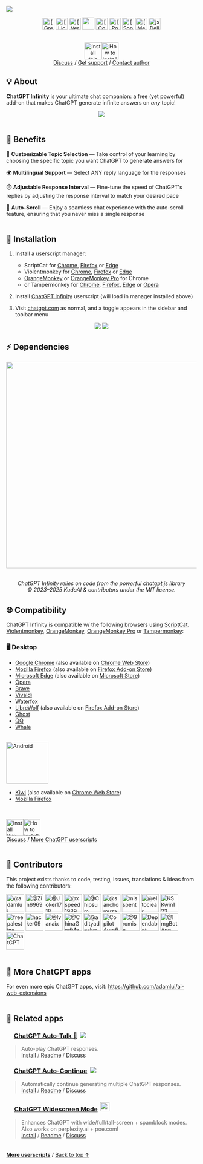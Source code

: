<a id="top"></a>

<a href="https://gm.chatgptinfinity.com"><img src="https://cdn.jsdelivr.net/gh/adamlui/chatgpt-infinity/chrome/media/images/tiles/marquee-promo-tile-1400x560.png"></a>

<div align="center">

<a href="https://gm.chatgptinfinity.com">
    <img alt="[Greasy Fork]" height=31 src="https://img.shields.io/greasyfork/dt/465051?label=Users&logo=weightsandbiases&logoColor=white&labelColor=464646&color=blue&style=for-the-badge"></img></a>
<a href="../LICENSE.md">
    <img alt="[License: MIT]" height=31 src="https://img.shields.io/badge/License-MIT-orange.svg?logo=internetarchive&logoColor=white&labelColor=464646&style=for-the-badge"></img></a>
<a href="https://gm.chatgptinfinity.com/versions">
    <img height=31 alt="[Versions]" src="https://img.shields.io/greasyfork/v/465051?label=Latest+Release&logo=surveymonkey&logoColor=white&labelColor=464646&color=1e971e&style=for-the-badge"></a>
<a href="https://github.com/adamlui/chatgpt-infinity/blob/main/greasemonkey/chatgpt-infinity.user.js">
    <img height=32 src="https://img.shields.io/github/size/adamlui/chatgpt-infinity/greasemonkey/chatgpt-infinity.user.js?label=Filesize&logo=databricks&logoColor=white&labelColor=464646&color=ff69b4&style=for-the-badge"></img></a>
<a href="https://www.codefactor.io/repository/github/adamlui/chatgpt-infinity">
    <img alt="[CodeFactor grade]" height=31 src="https://img.shields.io/codefactor/grade/github/adamlui/chatgpt-infinity?label=Code+Quality&logo=codefactor&logoColor=white&labelColor=464646&color=b5fc7b&style=for-the-badge"></img></a>
<a href="https://github.com/KudoAI/chatgpt.js?utm_source=chatgpt_infinity&utm_content=github_shield">
    <img alt="[Powered by chatgpt.js]" height=31 src="https://img.shields.io/badge/Powered_by-chatgpt.js-black?logo=gamejolt&logoColor=white&labelColor=464646&style=for-the-badge"></img></a>
<a href="https://sonarcloud.io/component_measures?metric=new_vulnerabilities&id=adamlui_chatgpt-infinity">
    <img alt="[SonarCloud vulnerabiliities]" height=31 src="https://img.shields.io/badge/dynamic/json?url=https%3A%2F%2Fsonarcloud.io%2Fapi%2Fmeasures%2Fcomponent%3Fcomponent%3Dadamlui_chatgpt-infinity%26metricKeys%3Dvulnerabilities&query=%24.component.measures.0.value&style=for-the-badge&logo=sonarcloud&logoColor=white&labelColor=464646&label=Vulnerabilities&color=gold"></img></a>
<a href="https://github.com/awesome-scripts/awesome-userscripts#chatgpt">
    <img alt="[Mentioned in Awesome]" height=31 src="https://img.shields.io/badge/Mentioned_in-Awesome-cb48dc?logo=awesomelists&logoColor=white&labelColor=464646&style=for-the-badge"></img></a>
<a href="https://www.jsdelivr.com/package/gh/adamlui/chatgpt-infinity?tab=stats">
    <img alt="jsDelivr stats" height=31 src="https://img.shields.io/jsdelivr/gh/hm/adamlui/chatgpt-infinity?style=for-the-badge&logo=jsdelivr&logoColor=white&label=jsDelivr%20Requests&labelColor=464646&color=2bbbd8"></img></a>
<br><br>

<a href="https://gm.chatgptinfinity.com"><img height=45 alt="Install this script" src="https://assets.chatgptinfinity.com/images/buttons/greasy-fork/install-button.svg"></a><a href="#installation"><img height=45 alt="How to install" title="How to install" src="https://assets.chatgptinfinity.com/images/buttons/greasy-fork/help-button.svg"></a>
<br>
[Discuss](https://github.com/adamlui/chatgpt-infinity/discussions) / 
[Get support](https://support.chatgptinfinity.com) / 
[Contact author](https://github.com/adamlui)

</div>

## 💡 About

**ChatGPT Infinity** is your ultimate chat companion: a free (yet powerful) add-on that makes ChatGPT generate infinite answers on *any* topic!

<div align="center">

<img src="https://assets.chatgptinfinity.com/images/screenshots/infinity-mode-on-ss-zoomed-out.png">

</div>

<br>

## 💊 Benefits

🧠 **Customizable Topic Selection** — Take control of your learning by choosing the specific topic you want ChatGPT to generate answers for

🌍 **Multilingual Support** — Select ANY reply language for the responses

⏱️ **Adjustable Response Interval** — Fine-tune the speed of ChatGPT's replies by adjusting the response interval to match your desired pace

📜 **Auto-Scroll** — Enjoy a seamless chat experience with the auto-scroll feature, ensuring that you never miss a single response
<br><br>

## 🚀 Installation

1. Install a userscript manager:
    - ScriptCat for [Chrome](https://chromewebstore.google.com/detail/scriptcat/ndcooeababalnlpkfedmmbbbgkljhpjf), [Firefox](https://addons.mozilla.org/firefox/addon/scriptcat/) or [Edge](https://microsoftedge.microsoft.com/addons/detail/scriptcat/liilgpjgabokdklappibcjfablkpcekh)
    - Violentmonkey for [Chrome](https://chromewebstore.google.com/detail/violentmonkey/jinjaccalgkegednnccohejagnlnfdag), [Firefox](https://addons.mozilla.org/firefox/addon/violentmonkey/) or [Edge](https://microsoftedge.microsoft.com/addons/detail/eeagobfjdenkkddmbclomhiblgggliao)
    - [OrangeMonkey](https://chromewebstore.google.com/detail/orangemonkey/ekmeppjgajofkpiofbebgcbohbmfldaf) or [OrangeMonkey Pro](https://chromewebstore.google.com/detail/orangemonkey-pro/ggdmdoodcfamjggeigifpjfnnjfbland) for Chrome
    - or Tampermonkey for [Chrome](https://chromewebstore.google.com/detail/tampermonkey/dhdgffkkebhmkfjojejmpbldmpobfkfo), [Firefox](https://addons.mozilla.org/firefox/addon/tampermonkey/), [Edge](https://microsoftedge.microsoft.com/addons/detail/tampermonkey/iikmkjmpaadaobahmlepeloendndfphd) or [Opera](https://addons.opera.com/extensions/details/tampermonkey-beta/)

2. Install [ChatGPT Infinity](https://gm.chatgptinfinity.com) userscript (will load in manager installed above)

3. Visit [chatgpt.com](https://chatgpt.com) as normal, and a toggle appears in the sidebar and toolbar menu

<div align="center">

<img src="https://assets.chatgptinfinity.com/images/screenshots/sidebar-toggle-on-w-cursor.png">
<img src="https://assets.chatgptinfinity.com/images/screenshots/infinity-mode-tm-menu.png">

</div>

## ⚡ Dependencies

<h6>
<div align="center">

<a href="https://chatgpt.js.org">
    <picture>
        <source type="image/png" media="(prefers-color-scheme: dark)" srcset="https://assets.chatgptjs.org/images/logos/chatgpt.js/with-reflection/darkmode.png">
        <img width=546 src="https://assets.chatgptjs.org/images/logos/chatgpt.js/with-reflection/lightmode.png">
    </picture>
</a>
<br><br>

ChatGPT Infinity relies on code from the powerful [chatgpt.js](https://github.com/KudoAI/chatgpt.js) library
<br>© 2023–2025 KudoAI & contributors under the MIT license.

</div>
</h6>

## 🌐 Compatibility 

ChatGPT Infinity is compatible w/ the following browsers using [ScriptCat](https://docs.scriptcat.org), [Violentmonkey](https://violentmonkey.github.io), [OrangeMonkey](https://chromewebstore.google.com/detail/orangemonkey/ekmeppjgajofkpiofbebgcbohbmfldaf), [OrangeMonkey Pro](https://chromewebstore.google.com/detail/orangemonkey-pro/ggdmdoodcfamjggeigifpjfnnjfbland) or [Tampermonkey](https://www.tampermonkey.net):

### 🖥️ Desktop

- [Google Chrome](https://www.chrome.com) (also available on [Chrome Web Store](https://chrome.chatgptinfinity.com/?source=github&medium=readme&content=platform-link))
- [Mozilla Firefox](https://www.firefox.com) (also available on [Firefox Add-on Store](https://ff.chatgptinfinity.com/?source=github&medium=readme&content=platform-link))
- [Microsoft Edge](https://www.microsoft.com/edge) (also available on [Microsoft Store](https://microsoftedge.microsoft.com/addons/detail/chatgpt-infinity/jgonecnbmehicpdpjkdekamhmlebfagb))
- [Opera](https://www.opera.com)
- [Brave](https://brave.com)
- [Vivaldi](https://vivaldi.com)
- [Waterfox](https://www.waterfox.net)
- [LibreWolf](https://librewolf.net) (also available on [Firefox Add-on Store](https://ff.chatgptinfinity.com/?source=github&medium=readme&content=platform-link))
- [Ghost](https://ghostbrowser.com)
- [QQ](https://browser.qq.com)
- [Whale](https://whale.naver.com)

<br><picture><source type="image/png" media="(prefers-color-scheme: dark)" srcset="https://assets.chatgptinfinity.com/images/logos/platforms/android/head-plus-word/white/logo150x24.png"><img alt="Android" width=111 src="https://assets.chatgptinfinity.com/images/logos/platforms/android/head-plus-word/green-head-black-word/logo150x24.png"></picture><br>

- [Kiwi](https://kiwibrowser.com) (also available on [Chrome Web Store](https://chrome.chatgptinfinity.com/?source=github&medium=readme&content=platform-link))
- [Mozilla Firefox](https://www.mozilla.org/firefox/browsers/mobile/android/)

<br>

<a href="https://gm.chatgptinfinity.com"><img height=45 alt="Install this script" src="https://assets.chatgptinfinity.com/images/buttons/greasy-fork/install-button.svg"></a><a href="#installation"><img height=45 alt="How to install" title="How to install" src="https://assets.chatgptinfinity.com/images/buttons/greasy-fork/help-button.svg"></a>
<br>
[Discuss](https://github.com/adamlui/chatgpt-infinity/discussions) / 
[More ChatGPT userscripts](https://github.com/adamlui/userscripts/tree/master/chatgpt)
<br><br>

## 🧠 Contributors

This project exists thanks to code, testing, issues, translations & ideas from the following contributors:

<a href="https://github.com/adamlui"><img width=47 title="@adamlui" src="https://avatars.githubusercontent.com/u/10906554?first-contrib=2023.04.28"></img></a>
<a href="https://github.com/Zin6969"><img width=47 title="@Zin6969" src="https://avatars.githubusercontent.com/u/131989355?first-contrib=2023.04.30-doc-translations"></img></a>
<a href="https://github.com/Joker1718"><img width=47 title="@Joker1718" src="https://avatars.githubusercontent.com/u/82336164?first-contrib=2023.11.18-first-button-bug-report"></img></a>
<a href="https://github.com/xspeed1989"><img width=47 title="@xspeed1989" src="https://avatars.githubusercontent.com/u/5162926?first-contrib=2023.11.27-ui-change-report"></img></a>
<a href="https://github.com/Chipsum"><img width=47 title="@Chipsum" src="https://avatars.githubusercontent.com/u/37517008?first-contrib=2023.12.05-first-button-bug-report"></img></a>
<a href="https://github.com/sanchomuzax"><img width=47 title="@sanchomuzax" src="https://avatars.githubusercontent.com/u/2911588?first-contrib=2023.2.26-truncate-toggle-label-idea"></img></a>
<a href="https://greasyfork.org/users/1000404-misspent"><picture><source type="image/png" media="(prefers-color-scheme: dark)" srcset="https://assets.chatgptinfinity.com/images/icons/web-stores/greasy-fork/white/icon50.png"><img width=47 src="https://assets.chatgptinfinity.com/images/icons/web-stores/greasy-fork/black/icon50.png?first-contrib=2023.7.29-share-box-popup-bug-alert" title="misspent"></picture></a>
<a href="https://github.com/eltociear"><img width=47 title="@eltociear" src="https://avatars.githubusercontent.com/u/22633385?first-contrib=2024.6.22-add-japanese-readme"></img></a>
<a href="https://greasyfork.org/users/936309-kskwin123"><picture><source type="image/png" media="(prefers-color-scheme: dark)" srcset="https://assets.chatgptinfinity.com/images/icons/web-stores/greasy-fork/white/icon50.png"><img width=47 src="https://assets.chatgptinfinity.com/images/icons/web-stores/greasy-fork/black/icon50.png?first-contrib=2024.6.4-auto-start-feature-request" title="KSKwin123"></picture></a>
<a href="#"><img width=47 title="free palestine" src="https://lh3.googleusercontent.com/a/ACg8ocKGoXwUzABUkuXPI3tc-sMOrziK_6dyr1M7sPYOF54zfZcDFA=s50-w50-h50?first-contrib=2024.6.25-custom-gpt-support-request"></img></a>
<a href="https://greasyfork.org/users/670188-hacker09"><picture><source type="image/png" media="(prefers-color-scheme: dark)" srcset="https://assets.chatgptinfinity.com/images/icons/web-stores/greasy-fork/white/icon50.png"><img width=47 src="https://assets.chatgptinfinity.com/images/icons/web-stores/greasy-fork/black/icon50.png?first-contrib=2024.6.27-portuguese-translation-corrections" title="hacker09"></picture></a>
<a href="https://github.com/Ivanaix"><img width=47 title="@Ivanaix" src="https://avatars.githubusercontent.com/u/175084540?first-contrib=2024.9.2-chat-reset-bug-alert"></img></a>
<a href="https://github.com/ChinaGodMan"><img width=47 title="@ChinaGodMan" src="https://avatars.githubusercontent.com/u/96548841?first-contrib=2024.9.7-improved-chinese-msgs"></img></a>
<a href="https://github.com/adityadeshmukh10"><img width=47 title="@adityadeshmukh10" src="https://avatars.githubusercontent.com/u/110899566?first-contrib=2024.10.15-doc-typo-fix"></img></a>
<a href="#"><img width=47 title="Copilot Autofix" src="https://github.githubassets.com/favicons/favicon.svg?first-contrib=2024.12.9-cmd-injection-autofix"></a>
<a href="https://github.com/9romise"><img width=47 title="@9romise" src="https://avatars.githubusercontent.com/u/38204901?first-contrib=2024.12.13-revealed-unneeded-semicolons"></img></a>
<a href="https://github.com/dependabot"><img width=47 title="Dependabot" src="https://avatars.githubusercontent.com/in/29110"></img></a>
<a href="https://github.com/ImgBotApp"><img width=47 title="@ImgBotApp" src="https://avatars.githubusercontent.com/u/31427850"></img></a>
<a href="https://chatgpt.com"><picture><source type="image/png" media="(prefers-color-scheme: dark)" srcset="https://assets.chatgptinfinity.com/images/icons/platforms/chatgpt/black-on-white/icon50.png"><img width=47 title="ChatGPT" src="https://assets.chatgptinfinity.com/images/icons/platforms/chatgpt/white-on-gray/icon50.png" title="ChatGPT"></picture></a>
<br><br>

## 🤖 More ChatGPT apps

For even more epic ChatGPT apps, visit: https://github.com/adamlui/ai-web-extensions
<br><br>

## 📜 Related apps

### <picture><source type="image/png" media="(prefers-color-scheme: dark)" srcset="https://assets.chatgptautotalk.com/images/icons/openai/white/icon16.png"><img width=16 src="https://assets.chatgptautotalk.com/images/icons/openai/black/icon16.png"></picture> [ChatGPT Auto-Talk 📣](https://github.com/adamlui/chatgpt-auto-talk) &nbsp;<a href="https://github.com/awesome-scripts/awesome-userscripts#chatgpt"><img src="https://assets.chatgptautotalk.com/images/badges/awesome/badge.svg"></a>

> Auto-play ChatGPT responses.
<br>[Install](https://github.com/adamlui/chatgpt-auto-talk/#-installation) /
[Readme](https://github.com/adamlui/chatgpt-auto-talk/#readme) /
[Discuss](https://github.com/adamlui/chatgpt-auto-talk/discussions)

### <img width=16 src="https://assets.chatgptautocontinue.com/images/icons/continue-symbol/circled/icon32.png?0909ea8"> [ChatGPT Auto-Continue](https://chatgptautocontinue.com) &nbsp;<a href="https://github.com/awesome-scripts/awesome-userscripts#chatgpt"><img src="https://assets.chatgptautocontinue.com/images/badges/awesome/badge.svg"></a>

> Automatically continue generating multiple ChatGPT responses.<br>
[Install](https://docs.chatgptautocontinue.com/#-installation) / 
[Readme](https://docs.chatgptautocontinue.com/#readme) / 
[Discuss](https://github.com/adamlui/chatgpt-auto-continue/discussions)

### <img width=17 src="https://assets.chatgptwidescreen.com/images/icons/widescreen-robot-emoji/icon32.png"> [ChatGPT Widescreen Mode](https://chatgptwidescreen.com) &nbsp;<img src="https://assets.chatgptwidescreen.com/images/badges/product-hunt/product-of-the-week-2-larger-centered-rounded-light.svg?v=02d9942" width="auto" height="24" />

> Enhances ChatGPT with wide/full/tall-screen + spamblock modes. Also works on perplexity.ai + poe.com!
<br>[Install](https://docs.chatgptwidescreen.com/#-installation) / 
[Readme](https://docs.chatgptwidescreen.com/#readme) / 
[Discuss](https://github.com/adamlui/chatgpt-widescreen/discussions)

<img height=6px width="100%" src="https://assets.chatgptinfinity.com/images/separators/gradient-aqua.png">
  
<a href="https://github.com/adamlui/userscripts">**More userscripts**</a> / 
<a href="#top">Back to top ↑</a>
